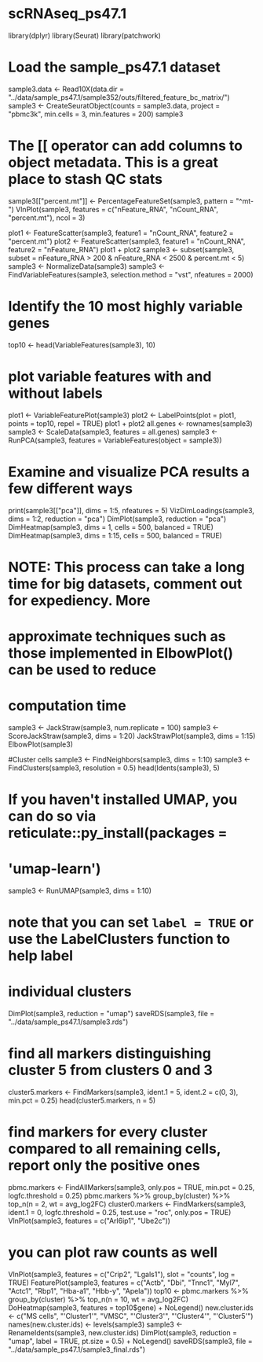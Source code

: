 # scRNAseq_ps47.1
library(dplyr)
library(Seurat)
library(patchwork)

# Load the sample_ps47.1 dataset
sample3.data <- Read10X(data.dir = "../data/sample_ps47.1/sample352/outs/filtered_feature_bc_matrix/")
sample3 <- CreateSeuratObject(counts = sample3.data, project = "pbmc3k", min.cells = 3, min.features = 200)
sample3
# The [[ operator can add columns to object metadata. This is a great place to stash QC stats
sample3[["percent.mt"]] <- PercentageFeatureSet(sample3, pattern = "^mt-")
VlnPlot(sample3, features = c("nFeature_RNA", "nCount_RNA", "percent.mt"), ncol = 3)

plot1 <- FeatureScatter(sample3, feature1 = "nCount_RNA", feature2 = "percent.mt")
plot2 <- FeatureScatter(sample3, feature1 = "nCount_RNA", feature2 = "nFeature_RNA")
plot1 + plot2
sample3 <- subset(sample3, subset = nFeature_RNA > 200 & nFeature_RNA < 2500 & percent.mt < 5)
sample3 <- NormalizeData(sample3)
sample3 <- FindVariableFeatures(sample3, selection.method = "vst", nfeatures = 2000)

# Identify the 10 most highly variable genes
top10 <- head(VariableFeatures(sample3), 10)

# plot variable features with and without labels
plot1 <- VariableFeaturePlot(sample3)
plot2 <- LabelPoints(plot = plot1, points = top10, repel = TRUE)
plot1 + plot2
all.genes <- rownames(sample3)
sample3 <- ScaleData(sample3, features = all.genes)
sample3 <- RunPCA(sample3, features = VariableFeatures(object = sample3))
# Examine and visualize PCA results a few different ways
print(sample3[["pca"]], dims = 1:5, nfeatures = 5)
VizDimLoadings(sample3, dims = 1:2, reduction = "pca")
DimPlot(sample3, reduction = "pca")
DimHeatmap(sample3, dims = 1, cells = 500, balanced = TRUE)
DimHeatmap(sample3, dims = 1:15, cells = 500, balanced = TRUE)
# NOTE: This process can take a long time for big datasets, comment out for expediency. More
# approximate techniques such as those implemented in ElbowPlot() can be used to reduce
# computation time
sample3 <- JackStraw(sample3, num.replicate = 100)
sample3 <- ScoreJackStraw(sample3, dims = 1:20)
JackStrawPlot(sample3, dims = 1:15)
ElbowPlot(sample3)

#Cluster cells
sample3 <- FindNeighbors(sample3, dims = 1:10)
sample3 <- FindClusters(sample3, resolution = 0.5)
head(Idents(sample3), 5)
# If you haven't installed UMAP, you can do so via reticulate::py_install(packages =
# 'umap-learn')
sample3 <- RunUMAP(sample3, dims = 1:10)
# note that you can set `label = TRUE` or use the LabelClusters function to help label
# individual clusters
DimPlot(sample3, reduction = "umap")
saveRDS(sample3, file = "../data/sample_ps47.1/sample3.rds")

# find all markers distinguishing cluster 5 from clusters 0 and 3
cluster5.markers <- FindMarkers(sample3, ident.1 = 5, ident.2 = c(0, 3), min.pct = 0.25)
head(cluster5.markers, n = 5)
# find markers for every cluster compared to all remaining cells, report only the positive ones
pbmc.markers <- FindAllMarkers(sample3, only.pos = TRUE, min.pct = 0.25, logfc.threshold = 0.25)
pbmc.markers %>% group_by(cluster) %>% top_n(n = 2, wt = avg_log2FC)
cluster0.markers <- FindMarkers(sample3, ident.1 = 0, logfc.threshold = 0.25, test.use = "roc", only.pos = TRUE)
VlnPlot(sample3, features = c("Arl6ip1", "Ube2c"))
# you can plot raw counts as well
VlnPlot(sample3, features = c("Crip2", "Lgals1"), slot = "counts", log = TRUE)
FeaturePlot(sample3, features = c("Actb", "Dbi", "Tnnc1", "Myl7", "Actc1", "Rbp1", "Hba-a1", "Hbb-y",
                                  "Apela"))
top10 <- pbmc.markers %>% group_by(cluster) %>% top_n(n = 10, wt = avg_log2FC)
DoHeatmap(sample3, features = top10$gene) + NoLegend()
new.cluster.ids <- c("MS cells", "'Cluster1'", "VMSC", "'Cluster3'", "'Cluster4'", "'Cluster5'")
names(new.cluster.ids) <- levels(sample3)
sample3 <- RenameIdents(sample3, new.cluster.ids)
DimPlot(sample3, reduction = "umap", label = TRUE, pt.size = 0.5) + NoLegend()
saveRDS(sample3, file = "../data/sample_ps47.1/sample3_final.rds")



